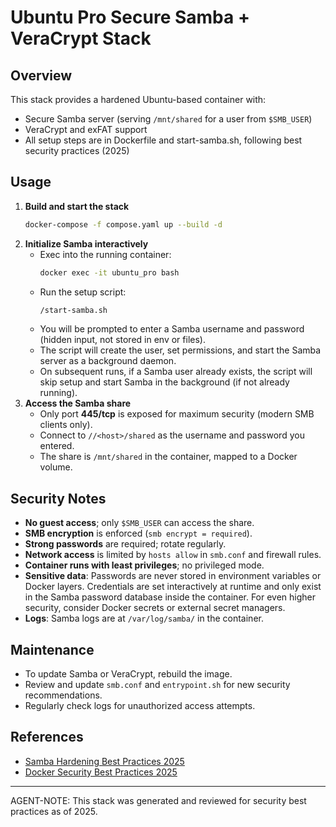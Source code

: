 # Ubuntu Pro Secure Samba + VeraCrypt Stack

## Overview

This stack provides a hardened Ubuntu-based container with:

-   Secure Samba server (serving `/mnt/shared` for a user from `$SMB_USER`)
-   VeraCrypt and exFAT support
-   All setup steps are in Dockerfile and start-samba.sh, following best security practices (2025)

## Usage

1. **Build and start the stack**
    ```sh
    docker-compose -f compose.yaml up --build -d
    ```
2. **Initialize Samba interactively**
    - Exec into the running container:
        ```sh
        docker exec -it ubuntu_pro bash
        ```
    - Run the setup script:
        ```sh
        /start-samba.sh
        ```
    - You will be prompted to enter a Samba username and password (hidden input, not stored in env or files).
    - The script will create the user, set permissions, and start the Samba server as a background daemon.
    - On subsequent runs, if a Samba user already exists, the script will skip setup and start Samba in the background (if not already running).
3. **Access the Samba share**
    - Only port **445/tcp** is exposed for maximum security (modern SMB clients only).
    - Connect to `//<host>/shared` as the username and password you entered.
    - The share is `/mnt/shared` in the container, mapped to a Docker volume.

## Security Notes

-   **No guest access**; only `$SMB_USER` can access the share.
-   **SMB encryption** is enforced (`smb encrypt = required`).
-   **Strong passwords** are required; rotate regularly.
-   **Network access** is limited by `hosts allow` in `smb.conf` and firewall rules.
-   **Container runs with least privileges**; no privileged mode.
-   **Sensitive data**: Passwords are never stored in environment variables or Docker layers. Credentials are set interactively at runtime and only exist in the Samba password database inside the container. For even higher security, consider Docker secrets or external secret managers.
-   **Logs**: Samba logs are at `/var/log/samba/` in the container.

## Maintenance

-   To update Samba or VeraCrypt, rebuild the image.
-   Review and update `smb.conf` and `entrypoint.sh` for new security recommendations.
-   Regularly check logs for unauthorized access attempts.

## References

-   [Samba Hardening Best Practices 2025](https://wafatech.sa/blog/linux/linux-security/hardening-samba-best-practices-for-secure-configurations-on-linux-servers/)
-   [Docker Security Best Practices 2025](https://betterstack.com/community/guides/scaling-docker/docker-security-best-practices/)

---

AGENT-NOTE: This stack was generated and reviewed for security best practices as of 2025.
